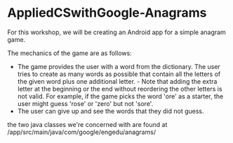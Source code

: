 # AppliedCSwithGoogle-Anagrams

For this workshop, we will be creating an Android app for a simple anagram game.

The mechanics of the game are as follows:

- The game provides the user with a word from the dictionary.
The user tries to create as many words as possible that contain all the letters of the given word plus one additional letter. - Note that adding the extra letter at the beginning or the end without reordering the other letters is not valid. For example, if the game picks the word 'ore' as a starter, the user might guess 'rose' or 'zero' but not 'sore'.
- The user can give up and see the words that they did not guess.


the two java classes we're concerned with are found at /app/src/main/java/com/google/engedu/anagrams/
